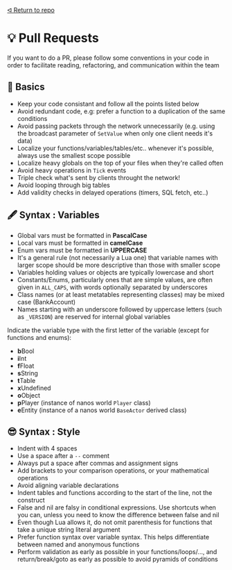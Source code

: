 [ᐊ Return to repo](https://github.com/Timmy-the-nobody/WebUI3d2d)

# 💡 Pull Requests
If you want to do a PR, please follow some conventions in your code in order to facilitate reading, refactoring, and communication within the team

## 📙 Basics

* Keep your code consistant and follow all the points listed below
* Avoid redundant code, e.g: prefer a function to a duplication of the same conditions
* Avoid passing packets through the network unnecessarily (e.g. using the broadcast parameter of `SetValue` when only one client needs it's data)
* Localize your functions/variables/tables/etc.. whenever it's possible, always use the smallest scope possible
* Localize heavy globals on the top of your files when they're called often
* Avoid heavy operations in `Tick` events
* Triple check what's sent by clients throught the network!
* Avoid looping through big tables
* Add validity checks in delayed operations (timers, SQL fetch, etc..)

## 🖋️ Syntax : Variables

* Global vars must be formatted in **PascalCase**
* Local vars must be formatted in **camelCase**
* Enum vars must be formatted in **UPPERCASE**
* It's a general rule (not necessarily a Lua one) that variable names with larger scope should be more descriptive than those with smaller scope
* Variables holding values or objects are typically lowercase and short
* Constants/Enums, particularly ones that are simple values, are often given in `ALL_CAPS`, with words optionally separated by underscores 
* Class names (or at least metatables representing classes) may be mixed case (BankAccount)
* Names starting with an underscore followed by uppercase letters (such as `_VERSION`) are reserved for internal global variables

Indicate the variable type with the first letter of the variable (except for functions and enums):

* **b**Bool
* **i**Int
* **f**Float
* **s**String
* **t**Table
* **x**Undefined
* **o**Object
* **p**Player (instance of nanos world `Player` class)
* **e**Entity (instance of a nanos world `BaseActor` derived class)

## 😎 Syntax : Style
* Indent with 4 spaces
* Use a space after a `--` comment
* Always put a space after commas and assignment signs
* Add brackets to your comparison operations, or your mathematical operations
* Avoid aligning variable declarations
* Indent tables and functions according to the start of the line, not the construct
* False and nil are falsy in conditional expressions. Use shortcuts when you can, unless you need to know the difference between false and nil
* Even though Lua allows it, do not omit parenthesis for functions that take a unique string literal argument
* Prefer function syntax over variable syntax. This helps differentiate between named and anonymous functions
* Perform validation as early as possible in your functions/loops/..., and return/break/goto as early as possible to avoid pyramids of conditions
